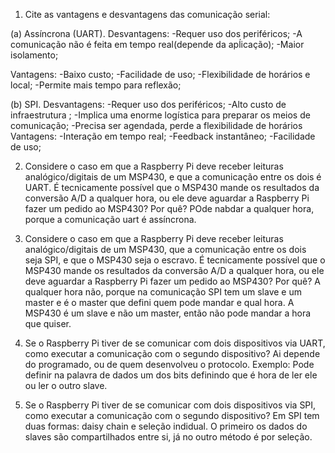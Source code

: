 1. Cite as vantagens e desvantagens das comunicação serial:

(a) Assíncrona (UART).
Desvantagens:
-Requer uso dos periféricos;
-A comunicação não é feita em tempo real(depende da apĺicação);
-Maior isolamento;

Vantagens:
-Baixo custo;
-Facilidade de uso;
-Flexibilidade de horários e local;
-Permite mais tempo para reflexão; 

(b) SPI.
Desvantagens: 
-Requer uso dos periféricos;
-Alto custo de infraestrutura ;
-Implica uma enorme logística para preparar os meios de comunicação;
-Precisa ser agendada, perde a flexibilidade de horários
Vantagens:
-Interação em tempo real;
-Feedback instantâneo;
-Facilidade de uso;


2. Considere o caso em que a Raspberry Pi deve receber leituras analógico/digitais de um MSP430, e que a comunicação entre os dois é UART. É tecnicamente possível que o MSP430 mande os resultados da conversão A/D a qualquer hora, ou ele deve aguardar a Raspberry Pi fazer um pedido ao MSP430? Por quê?
POde nabdar a qualquer hora, porque a comunicação uart é assíncrona.

3. Considere o caso em que a Raspberry Pi deve receber leituras analógico/digitais de um MSP430, que a comunicação entre os dois seja SPI, e que o MSP430 seja o escravo. É tecnicamente possível que o MSP430 mande os resultados da conversão A/D a qualquer hora, ou ele deve aguardar a Raspberry Pi fazer um pedido ao MSP430? Por quê?
A qualquer hora não, porque na comunicação SPI tem um slave e um master e é o master que defini quem pode mandar e qual hora. A MSP430 é um slave e não um master, então não pode mandar a hora que quiser.

4. Se o Raspberry Pi tiver de se comunicar com dois dispositivos via UART, como executar a comunicação com o segundo dispositivo?
Ai depende do programado, ou de  quem desenvolveu o protocolo. Exemplo: Pode definir na palavra de dados um dos bits definindo que é hora de ler ele ou ler o outro slave.
5. Se o Raspberry Pi tiver de se comunicar com dois dispositivos via SPI, como executar a comunicação com o segundo dispositivo?
Em SPI tem duas formas: daisy chain e seleção indidual. O primeiro os dados do slaves são compartilhados entre si, já no outro método é por seleção.